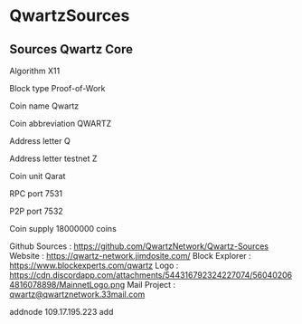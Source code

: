# QwartzSources
Sources Qwartz Core
-------------------------------------------------------------------------------------------------------------------------------

Algorithm	X11

Block type	Proof-of-Work

Coin name	Qwartz

Coin abbreviation	QWARTZ

Address letter	Q

Address letter testnet	Z

Coin unit	Qarat

RPC port	7531

P2P port	7532

Coin supply	18000000 coins

Github Sources : https://github.com/QwartzNetwork/Qwartz-Sources
Website : https://qwartz-network.jimdosite.com/
Block Explorer : https://www.blockexperts.com/qwartz
Logo : https://cdn.discordapp.com/attachments/544316792324227074/560402064816078898/MainnetLogo.png
Mail Project : qwartz@qwartznetwork.33mail.com

addnode 109.17.195.223 add

